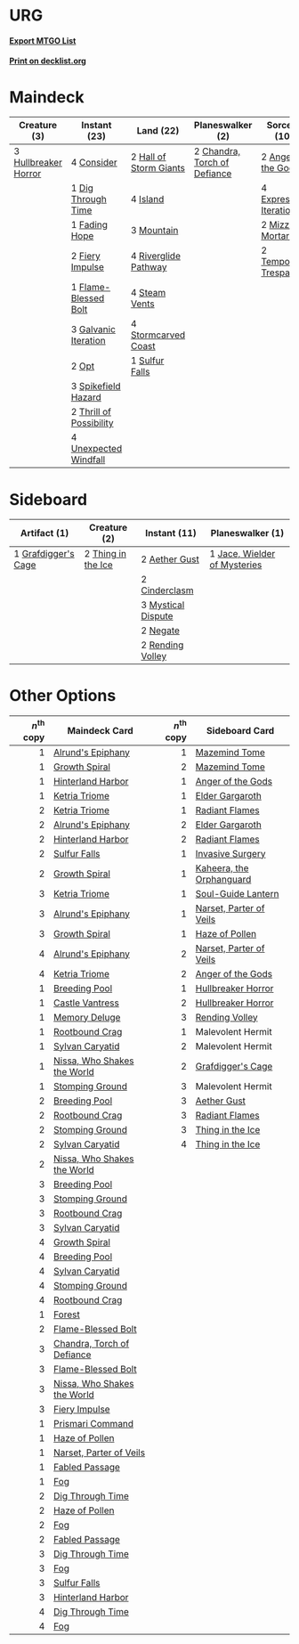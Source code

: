 # URG

#### [Export MTGO List](../collection/URG/URG.txt)
#### [Print on decklist.org](http://decklist.org/?deckmain=2%09Anger%20of%20the%20Gods%0A2%09Chandra,%20Torch%20of%20Defiance%0A4%09Consider%0A1%09Dig%20Through%20Time%0A4%09Expressive%20Iteration%0A1%09Fading%20Hope%0A2%09Fiery%20Impulse%0A1%09Flame-Blessed%20Bolt%0A3%09Galvanic%20Iteration%0A2%09Hall%20of%20Storm%20Giants%0A3%09Hullbreaker%20Horror%0A4%09Island%0A2%09Mizzium%20Mortars%0A3%09Mountain%0A2%09Opt%0A4%09Riverglide%20Pathway%0A3%09Spikefield%20Hazard%0A4%09Steam%20Vents%0A4%09Stormcarved%20Coast%0A1%09Sulfur%20Falls%0A2%09Temporal%20Trespass%0A2%09Thrill%20of%20Possibility%0A4%09Unexpected%20Windfall&deckside=2%09Aether%20Gust%0A2%09Cinderclasm%0A1%09Grafdigger's%20Cage%0A1%09Jace,%20Wielder%20of%20Mysteries%0A3%09Mystical%20Dispute%0A2%09Negate%0A2%09Rending%20Volley%0A2%09Thing%20in%20the%20Ice)
# Maindeck

|                                         Creature (3)                                          |                                           Instant (23)                                           |                                            Land (22)                                            |                                           Planeswalker (2)                                            |                                          Sorcery (10)                                           |
|-----------------------------------------------------------------------------------------------|--------------------------------------------------------------------------------------------------|-------------------------------------------------------------------------------------------------|-------------------------------------------------------------------------------------------------------|-------------------------------------------------------------------------------------------------|
|3 [Hullbreaker Horror](http://gatherer.wizards.com/Pages/Card/Details.aspx?multiverseid=540902)|4 [Consider](http://gatherer.wizards.com/Pages/Card/Details.aspx?multiverseid=534803)             |2 [Hall of Storm Giants](http://gatherer.wizards.com/Pages/Card/Details.aspx?multiverseid=527544)|2 [Chandra, Torch of Defiance](http://gatherer.wizards.com/Pages/Card/Details.aspx?multiverseid=417683)|2 [Anger of the Gods](http://gatherer.wizards.com/Pages/Card/Details.aspx?multiverseid=438682)   |
|                                                                                               |1 [Dig Through Time](http://gatherer.wizards.com/Pages/Card/Details.aspx?multiverseid=386518)     |4 [Island](http://gatherer.wizards.com/Pages/Card/Details.aspx?multiverseid=439857)              |                                                                                                       |4 [Expressive Iteration](http://gatherer.wizards.com/Pages/Card/Details.aspx?multiverseid=513678)|
|                                                                                               |1 [Fading Hope](http://gatherer.wizards.com/Pages/Card/Details.aspx?multiverseid=534812)          |3 [Mountain](http://gatherer.wizards.com/Pages/Card/Details.aspx?multiverseid=439859)            |                                                                                                       |2 [Mizzium Mortars](http://gatherer.wizards.com/Pages/Card/Details.aspx?multiverseid=405302)     |
|                                                                                               |2 [Fiery Impulse](http://gatherer.wizards.com/Pages/Card/Details.aspx?multiverseid=398516)        |4 [Riverglide Pathway](http://gatherer.wizards.com/Pages/Card/Details.aspx?multiverseid=491920)  |                                                                                                       |2 [Temporal Trespass](http://gatherer.wizards.com/Pages/Card/Details.aspx?multiverseid=391939)   |
|                                                                                               |1 [Flame-Blessed Bolt](http://gatherer.wizards.com/Pages/Card/Details.aspx?multiverseid=541014)   |4 [Steam Vents](http://gatherer.wizards.com/Pages/Card/Details.aspx?multiverseid=405109)         |                                                                                                       |                                                                                                 |
|                                                                                               |3 [Galvanic Iteration](http://gatherer.wizards.com/Pages/Card/Details.aspx?multiverseid=535018)   |4 [Stormcarved Coast](http://gatherer.wizards.com/Pages/Card/Details.aspx?multiverseid=541141)   |                                                                                                       |                                                                                                 |
|                                                                                               |2 [Opt](http://gatherer.wizards.com/Pages/Card/Details.aspx?multiverseid=442948)                  |1 [Sulfur Falls](http://gatherer.wizards.com/Pages/Card/Details.aspx?multiverseid=443135)        |                                                                                                       |                                                                                                 |
|                                                                                               |3 [Spikefield Hazard](http://gatherer.wizards.com/Pages/Card/Details.aspx?multiverseid=491809)    |                                                                                                 |                                                                                                       |                                                                                                 |
|                                                                                               |2 [Thrill of Possibility](http://gatherer.wizards.com/Pages/Card/Details.aspx?multiverseid=473108)|                                                                                                 |                                                                                                       |                                                                                                 |
|                                                                                               |4 [Unexpected Windfall](http://gatherer.wizards.com/Pages/Card/Details.aspx?multiverseid=527451)  |                                                                                                 |                                                                                                       |                                                                                                 |


# Sideboard

|                                         Artifact (1)                                         |                                        Creature (2)                                         |                                        Instant (11)                                         |                                           Planeswalker (1)                                            |
|----------------------------------------------------------------------------------------------|---------------------------------------------------------------------------------------------|---------------------------------------------------------------------------------------------|-------------------------------------------------------------------------------------------------------|
|1 [Grafdigger's Cage](http://gatherer.wizards.com/Pages/Card/Details.aspx?multiverseid=278452)|2 [Thing in the Ice](http://gatherer.wizards.com/Pages/Card/Details.aspx?multiverseid=409836)|2 [Aether Gust](http://gatherer.wizards.com/Pages/Card/Details.aspx?multiverseid=466796)     |1 [Jace, Wielder of Mysteries](http://gatherer.wizards.com/Pages/Card/Details.aspx?multiverseid=460981)|
|                                                                                              |                                                                                             |2 [Cinderclasm](http://gatherer.wizards.com/Pages/Card/Details.aspx?multiverseid=491776)     |                                                                                                       |
|                                                                                              |                                                                                             |3 [Mystical Dispute](http://gatherer.wizards.com/Pages/Card/Details.aspx?multiverseid=473020)|                                                                                                       |
|                                                                                              |                                                                                             |2 [Negate](http://gatherer.wizards.com/Pages/Card/Details.aspx?multiverseid=423707)          |                                                                                                       |
|                                                                                              |                                                                                             |2 [Rending Volley](http://gatherer.wizards.com/Pages/Card/Details.aspx?multiverseid=394663)  |                                                                                                       |


# Other Options

|*n*<sup>th</sup> copy|                                            Maindeck Card                                             |*n*<sup>th</sup> copy|                                          Sideboard Card                                           |
|--------------------:|------------------------------------------------------------------------------------------------------|--------------------:|---------------------------------------------------------------------------------------------------|
|                    1|[Alrund's Epiphany](http://gatherer.wizards.com/Pages/Card/Details.aspx?multiverseid=503648)          |                    1|[Mazemind Tome](http://gatherer.wizards.com/Pages/Card/Details.aspx?multiverseid=485555)           |
|                    1|[Growth Spiral](http://gatherer.wizards.com/Pages/Card/Details.aspx?multiverseid=457322)              |                    2|[Mazemind Tome](http://gatherer.wizards.com/Pages/Card/Details.aspx?multiverseid=485555)           |
|                    1|[Hinterland Harbor](http://gatherer.wizards.com/Pages/Card/Details.aspx?multiverseid=443128)          |                    1|[Anger of the Gods](http://gatherer.wizards.com/Pages/Card/Details.aspx?multiverseid=438682)       |
|                    1|[Ketria Triome](http://gatherer.wizards.com/Pages/Card/Details.aspx?multiverseid=479770)              |                    1|[Elder Gargaroth](http://gatherer.wizards.com/Pages/Card/Details.aspx?multiverseid=485502)         |
|                    2|[Ketria Triome](http://gatherer.wizards.com/Pages/Card/Details.aspx?multiverseid=479770)              |                    1|[Radiant Flames](http://gatherer.wizards.com/Pages/Card/Details.aspx?multiverseid=402002)          |
|                    2|[Alrund's Epiphany](http://gatherer.wizards.com/Pages/Card/Details.aspx?multiverseid=503648)          |                    2|[Elder Gargaroth](http://gatherer.wizards.com/Pages/Card/Details.aspx?multiverseid=485502)         |
|                    2|[Hinterland Harbor](http://gatherer.wizards.com/Pages/Card/Details.aspx?multiverseid=443128)          |                    2|[Radiant Flames](http://gatherer.wizards.com/Pages/Card/Details.aspx?multiverseid=402002)          |
|                    2|[Sulfur Falls](http://gatherer.wizards.com/Pages/Card/Details.aspx?multiverseid=443135)               |                    1|[Invasive Surgery](http://gatherer.wizards.com/Pages/Card/Details.aspx?multiverseid=409811)        |
|                    2|[Growth Spiral](http://gatherer.wizards.com/Pages/Card/Details.aspx?multiverseid=457322)              |                    1|[Kaheera, the Orphanguard](http://gatherer.wizards.com/Pages/Card/Details.aspx?multiverseid=479744)|
|                    3|[Ketria Triome](http://gatherer.wizards.com/Pages/Card/Details.aspx?multiverseid=479770)              |                    1|[Soul-Guide Lantern](http://gatherer.wizards.com/Pages/Card/Details.aspx?multiverseid=476488)      |
|                    3|[Alrund's Epiphany](http://gatherer.wizards.com/Pages/Card/Details.aspx?multiverseid=503648)          |                    1|[Narset, Parter of Veils](http://gatherer.wizards.com/Pages/Card/Details.aspx?multiverseid=460988) |
|                    3|[Growth Spiral](http://gatherer.wizards.com/Pages/Card/Details.aspx?multiverseid=457322)              |                    1|[Haze of Pollen](http://gatherer.wizards.com/Pages/Card/Details.aspx?multiverseid=426873)          |
|                    4|[Alrund's Epiphany](http://gatherer.wizards.com/Pages/Card/Details.aspx?multiverseid=503648)          |                    2|[Narset, Parter of Veils](http://gatherer.wizards.com/Pages/Card/Details.aspx?multiverseid=460988) |
|                    4|[Ketria Triome](http://gatherer.wizards.com/Pages/Card/Details.aspx?multiverseid=479770)              |                    2|[Anger of the Gods](http://gatherer.wizards.com/Pages/Card/Details.aspx?multiverseid=438682)       |
|                    1|[Breeding Pool](http://gatherer.wizards.com/Pages/Card/Details.aspx?multiverseid=97088)               |                    1|[Hullbreaker Horror](http://gatherer.wizards.com/Pages/Card/Details.aspx?multiverseid=540902)      |
|                    1|[Castle Vantress](http://gatherer.wizards.com/Pages/Card/Details.aspx?multiverseid=473204)            |                    2|[Hullbreaker Horror](http://gatherer.wizards.com/Pages/Card/Details.aspx?multiverseid=540902)      |
|                    1|[Memory Deluge](http://gatherer.wizards.com/Pages/Card/Details.aspx?multiverseid=534825)              |                    3|[Rending Volley](http://gatherer.wizards.com/Pages/Card/Details.aspx?multiverseid=394663)          |
|                    1|[Rootbound Crag](http://gatherer.wizards.com/Pages/Card/Details.aspx?multiverseid=420934)             |                    1|Malevolent Hermit                                                                                  |
|                    1|[Sylvan Caryatid](http://gatherer.wizards.com/Pages/Card/Details.aspx?multiverseid=373624)            |                    2|Malevolent Hermit                                                                                  |
|                    1|[Nissa, Who Shakes the World](http://gatherer.wizards.com/Pages/Card/Details.aspx?multiverseid=461096)|                    2|[Grafdigger's Cage](http://gatherer.wizards.com/Pages/Card/Details.aspx?multiverseid=278452)       |
|                    1|[Stomping Ground](http://gatherer.wizards.com/Pages/Card/Details.aspx?multiverseid=405110)            |                    3|Malevolent Hermit                                                                                  |
|                    2|[Breeding Pool](http://gatherer.wizards.com/Pages/Card/Details.aspx?multiverseid=97088)               |                    3|[Aether Gust](http://gatherer.wizards.com/Pages/Card/Details.aspx?multiverseid=466796)             |
|                    2|[Rootbound Crag](http://gatherer.wizards.com/Pages/Card/Details.aspx?multiverseid=420934)             |                    3|[Radiant Flames](http://gatherer.wizards.com/Pages/Card/Details.aspx?multiverseid=402002)          |
|                    2|[Stomping Ground](http://gatherer.wizards.com/Pages/Card/Details.aspx?multiverseid=405110)            |                    3|[Thing in the Ice](http://gatherer.wizards.com/Pages/Card/Details.aspx?multiverseid=409836)        |
|                    2|[Sylvan Caryatid](http://gatherer.wizards.com/Pages/Card/Details.aspx?multiverseid=373624)            |                    4|[Thing in the Ice](http://gatherer.wizards.com/Pages/Card/Details.aspx?multiverseid=409836)        |
|                    2|[Nissa, Who Shakes the World](http://gatherer.wizards.com/Pages/Card/Details.aspx?multiverseid=461096)|                     |                                                                                                   |
|                    3|[Breeding Pool](http://gatherer.wizards.com/Pages/Card/Details.aspx?multiverseid=97088)               |                     |                                                                                                   |
|                    3|[Stomping Ground](http://gatherer.wizards.com/Pages/Card/Details.aspx?multiverseid=405110)            |                     |                                                                                                   |
|                    3|[Rootbound Crag](http://gatherer.wizards.com/Pages/Card/Details.aspx?multiverseid=420934)             |                     |                                                                                                   |
|                    3|[Sylvan Caryatid](http://gatherer.wizards.com/Pages/Card/Details.aspx?multiverseid=373624)            |                     |                                                                                                   |
|                    4|[Growth Spiral](http://gatherer.wizards.com/Pages/Card/Details.aspx?multiverseid=457322)              |                     |                                                                                                   |
|                    4|[Breeding Pool](http://gatherer.wizards.com/Pages/Card/Details.aspx?multiverseid=97088)               |                     |                                                                                                   |
|                    4|[Sylvan Caryatid](http://gatherer.wizards.com/Pages/Card/Details.aspx?multiverseid=373624)            |                     |                                                                                                   |
|                    4|[Stomping Ground](http://gatherer.wizards.com/Pages/Card/Details.aspx?multiverseid=405110)            |                     |                                                                                                   |
|                    4|[Rootbound Crag](http://gatherer.wizards.com/Pages/Card/Details.aspx?multiverseid=420934)             |                     |                                                                                                   |
|                    1|[Forest](http://gatherer.wizards.com/Pages/Card/Details.aspx?multiverseid=439860)                     |                     |                                                                                                   |
|                    2|[Flame-Blessed Bolt](http://gatherer.wizards.com/Pages/Card/Details.aspx?multiverseid=541014)         |                     |                                                                                                   |
|                    3|[Chandra, Torch of Defiance](http://gatherer.wizards.com/Pages/Card/Details.aspx?multiverseid=417683) |                     |                                                                                                   |
|                    3|[Flame-Blessed Bolt](http://gatherer.wizards.com/Pages/Card/Details.aspx?multiverseid=541014)         |                     |                                                                                                   |
|                    3|[Nissa, Who Shakes the World](http://gatherer.wizards.com/Pages/Card/Details.aspx?multiverseid=461096)|                     |                                                                                                   |
|                    3|[Fiery Impulse](http://gatherer.wizards.com/Pages/Card/Details.aspx?multiverseid=398516)              |                     |                                                                                                   |
|                    1|[Prismari Command](http://gatherer.wizards.com/Pages/Card/Details.aspx?multiverseid=513706)           |                     |                                                                                                   |
|                    1|[Haze of Pollen](http://gatherer.wizards.com/Pages/Card/Details.aspx?multiverseid=426873)             |                     |                                                                                                   |
|                    1|[Narset, Parter of Veils](http://gatherer.wizards.com/Pages/Card/Details.aspx?multiverseid=460988)    |                     |                                                                                                   |
|                    1|[Fabled Passage](http://gatherer.wizards.com/Pages/Card/Details.aspx?multiverseid=473206)             |                     |                                                                                                   |
|                    1|[Fog](http://gatherer.wizards.com/Pages/Card/Details.aspx?multiverseid=746)                           |                     |                                                                                                   |
|                    2|[Dig Through Time](http://gatherer.wizards.com/Pages/Card/Details.aspx?multiverseid=386518)           |                     |                                                                                                   |
|                    2|[Haze of Pollen](http://gatherer.wizards.com/Pages/Card/Details.aspx?multiverseid=426873)             |                     |                                                                                                   |
|                    2|[Fog](http://gatherer.wizards.com/Pages/Card/Details.aspx?multiverseid=746)                           |                     |                                                                                                   |
|                    2|[Fabled Passage](http://gatherer.wizards.com/Pages/Card/Details.aspx?multiverseid=473206)             |                     |                                                                                                   |
|                    3|[Dig Through Time](http://gatherer.wizards.com/Pages/Card/Details.aspx?multiverseid=386518)           |                     |                                                                                                   |
|                    3|[Fog](http://gatherer.wizards.com/Pages/Card/Details.aspx?multiverseid=746)                           |                     |                                                                                                   |
|                    3|[Sulfur Falls](http://gatherer.wizards.com/Pages/Card/Details.aspx?multiverseid=443135)               |                     |                                                                                                   |
|                    3|[Hinterland Harbor](http://gatherer.wizards.com/Pages/Card/Details.aspx?multiverseid=443128)          |                     |                                                                                                   |
|                    4|[Dig Through Time](http://gatherer.wizards.com/Pages/Card/Details.aspx?multiverseid=386518)           |                     |                                                                                                   |
|                    4|[Fog](http://gatherer.wizards.com/Pages/Card/Details.aspx?multiverseid=746)                           |                     |                                                                                                   |

